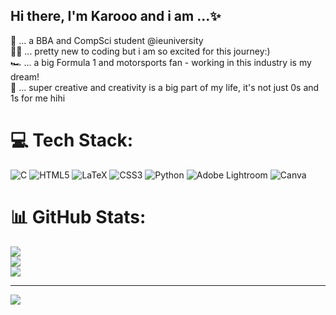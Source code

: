 ## Hi there, I'm Karooo and i am ...✨

🧠 ... a BBA and CompSci student @ieuniversity <br/>
👩‍💻 ... pretty new to coding but i am so excited for this journey:)<br/>
🏎️ ... a big Formula 1 and motorsports fan - working in this industry is my dream!<br/>
🎨 ... super creative and creativity is a big part of my life, it's not just 0s and 1s for me hihi



# 💻 Tech Stack:
![C](https://img.shields.io/badge/c-%2300599C.svg?style=for-the-badge&logo=c&logoColor=white) ![HTML5](https://img.shields.io/badge/html5-%23E34F26.svg?style=for-the-badge&logo=html5&logoColor=white) ![LaTeX](https://img.shields.io/badge/latex-%23008080.svg?style=for-the-badge&logo=latex&logoColor=white) ![CSS3](https://img.shields.io/badge/css3-%231572B6.svg?style=for-the-badge&logo=css3&logoColor=white) ![Python](https://img.shields.io/badge/python-3670A0?style=for-the-badge&logo=python&logoColor=ffdd54) ![Adobe Lightroom](https://img.shields.io/badge/Adobe%20Lightroom-31A8FF.svg?style=for-the-badge&logo=Adobe%20Lightroom&logoColor=white) ![Canva](https://img.shields.io/badge/Canva-%2300C4CC.svg?style=for-the-badge&logo=Canva&logoColor=white)
# 📊 GitHub Stats:
![](https://github-readme-stats.vercel.app/api?username=karoglueck&theme=rose&hide_border=false&include_all_commits=false&count_private=false)<br/>
![](https://nirzak-streak-stats.vercel.app/?user=karoglueck&theme=rose&hide_border=false)<br/>
![](https://github-readme-stats.vercel.app/api/top-langs/?username=karoglueck&theme=rose&hide_border=false&include_all_commits=false&count_private=false&layout=compact)

---
[![](https://visitcount.itsvg.in/api?id=karoglueck&icon=0&color=0)](https://visitcount.itsvg.in)

<!-- Proudly created with GPRM ( https://gprm.itsvg.in ) -->
